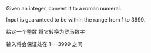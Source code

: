 Given an integer, convert it to a roman numeral.

Input is guaranteed to be within the range from 1 to 3999.

给定一个整数  将它转换为罗马数字

输入将会保证处在 1---3999 之间